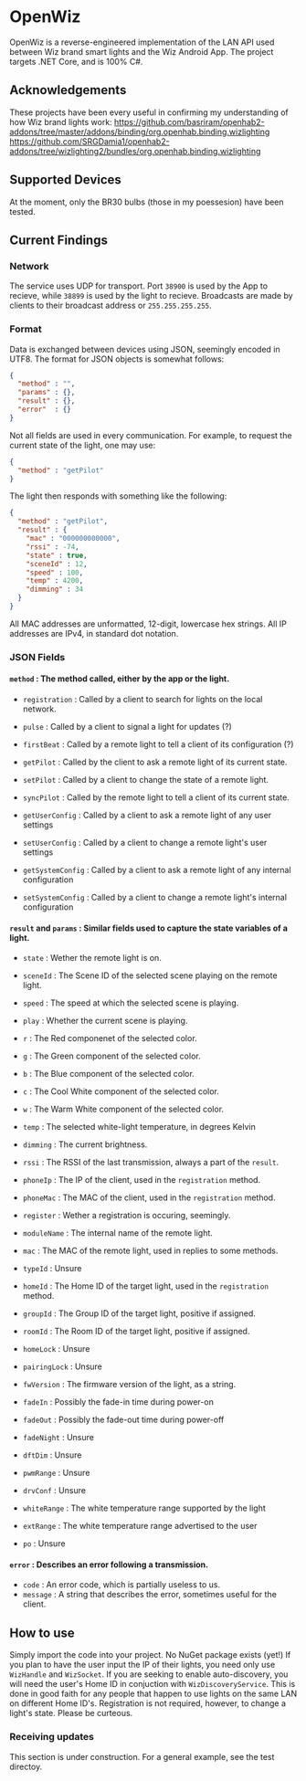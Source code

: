 # OpenWiz
OpenWiz is a reverse-engineered implementation of the LAN API used between Wiz brand smart lights and the Wiz Android App. The project targets .NET Core, and is 100% C#.
## Acknowledgements
These projects have been every useful in confirming my understanding of how Wiz brand lights work:
https://github.com/basriram/openhab2-addons/tree/master/addons/binding/org.openhab.binding.wizlighting
https://github.com/SRGDamia1/openhab2-addons/tree/wizlighting2/bundles/org.openhab.binding.wizlighting
## Supported Devices
At the moment, only the BR30 bulbs (those in my poessesion) have been tested.
## Current Findings
### Network
The service uses UDP for transport. Port `38900` is used by the App to recieve, while `38899` is used by the light to recieve.
Broadcasts are made by clients to their broadcast address or `255.255.255.255`.
### Format
Data is exchanged between devices using JSON, seemingly encoded in UTF8.
The format for JSON objects is somewhat follows:
```JSON
{
  "method" : "",
  "params" : {},
  "result" : {},
  "error"  : {}
}
```
Not all fields are used in every communication. For example, to request the current state of the light, one may use:
```JSON
{
  "method" : "getPilot"
}
```
The light then responds with something like the following:
```JSON
{
  "method" : "getPilot",
  "result" : {
    "mac" : "000000000000",
    "rssi" : -74,
    "state" : true,
    "sceneId" : 12,
    "speed" : 100,
    "temp" : 4200,
    "dimming" : 34
  }
}
```
All MAC addresses are unformatted, 12-digit, lowercase hex strings. All IP addresses are IPv4, in standard dot notation.
### JSON Fields
#### `method` : The method called, either by the app or the light.
* `registration` : Called by a client to search for lights on the local network.
* `pulse` : Called by a client to signal a light for updates (?)
* `firstBeat` : Called by a remote light to tell a client of its configuration (?)

* `getPilot` : Called by the client to ask a remote light of its current state.
* `setPilot` : Called by a client to change the state of a remote light.
* `syncPilot` : Called by the remote light to tell a client of its current state.

*  `getUserConfig` : Called by a client to ask a remote light of any user settings
*  `setUserConfig` : Called by a client to change a remote light's user settings
*  `getSystemConfig` : Called by a client to ask a remote light of any internal configuration
*  `setSystemConfig` : Called by a client to change a remote light's internal configuration
#### `result` and `params` : Similar fields used to capture the state variables of a light.
* `state` : Wether the remote light is on.
* `sceneId` : The Scene ID of the selected scene playing on the remote light.
* `speed` : The speed at which the selected scene is playing.
* `play` : Whether the current scene is playing.
* `r` : The Red componenet of the selected color.
* `g` : The Green component of the selected color.
* `b` : The Blue component of the selected color.
* `c` : The Cool White component of the selected color.
* `w` : The Warm White component of the selected color.
* `temp` : The selected white-light temperature, in degrees Kelvin
* `dimming` : The current brightness.
* `rssi` : The RSSI of the last transmission, always a part of the `result`.

* `phoneIp` : The IP of the client, used in the `registration` method.
* `phoneMac` : The MAC of the client, used in the `registration` method.
* `register` : Wether a registration is occuring, seemingly.

* `moduleName` : The internal name of the remote light.
* `mac` : The MAC of the remote light, used in replies to some methods.
* `typeId` : Unsure
* `homeId` : The Home ID of the target light, used in the `registration` method.
* `groupId` : The Group ID of the target light, positive if assigned.
* `roomId` : The Room ID of the target light, positive if assigned.
* `homeLock` : Unsure
* `pairingLock` : Unsure
* `fwVersion` : The firmware version of the light, as a string.
* `fadeIn` : Possibly the fade-in time during power-on
* `fadeOut` : Possibly the fade-out time during power-off
* `fadeNight` : Unsure
* `dftDim` : Unsure
* `pwmRange` : Unsure
* `drvConf` : Unsure
* `whiteRange` : The white temperature range supported by the light
* `extRange` : The white temperature range advertised to the user
* `po` : Unsure
#### `error` : Describes an error following a transmission.
* `code` : An error code, which is partially useless to us.
* `message` : A string that describes the error, sometimes useful for the client.
## How to use
Simply import the code into your project. No NuGet package exists (yet!)
If you plan to have the user input the IP of their lights, you need only use `WizHandle` and `WizSocket`. If you are seeking to enable auto-discovery, you will need the user's Home ID in conjuction with `WizDiscoveryService`. This is done in good faith for any people that happen to use lights on the same LAN on different Home ID's. Registration is not required, however, to change a light's state. Please be curteous.
### Receiving updates
This section is under construction. For a general example, see the test directoy.
